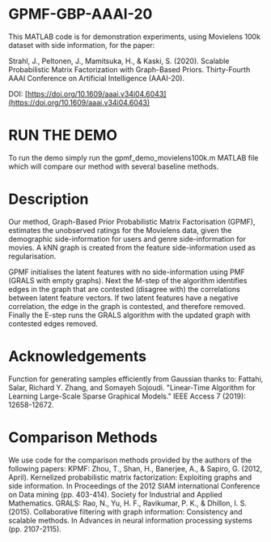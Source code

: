 # GPMF-GBP-AAAI-20
This MATLAB code is for demonstration experiments, using Movielens 100k dataset with side information, for the paper:

Strahl, J., Peltonen, J., Mamitsuka, H., & Kaski, S. (2020). Scalable Probabilistic Matrix Factorization with Graph-Based Priors. Thirty-Fourth AAAI Conference on Artificial Intelligence (AAAI-20).

DOI: [https://doi.org/10.1609/aaai.v34i04.6043](https://doi.org/10.1609/aaai.v34i04.6043)

# RUN THE DEMO

To run the demo simply run the gpmf_demo_movielens100k.m MATLAB file which will compare our method with several baseline methods.

# Description
Our method, Graph-Based Prior Probabilistic Matrix Factorisation (GPMF), estimates the unobserved ratings for the Movielens data, given the demographic side-information for users and genre side-information for movies.  A kNN graph is created from the feature side-information used as regularisation.  

GPMF initialises the latent features with no side-information using PMF (GRALS with empty graphs).  Next the M-step of the algorithm identifies edges in the graph that are contested (disagree with) the correlations between latent feature vectors. If two latent features have a negative correlation, the edge in the graph is contested, and therefore removed.  Finally the E-step runs the GRALS algorithm with the updated graph with contested edges removed.

# Acknowledgements

Function for generating samples efficiently from Gaussian thanks to:
Fattahi, Salar, Richard Y. Zhang, and Somayeh Sojoudi. "Linear-Time Algorithm for Learning Large-Scale Sparse Graphical Models." IEEE Access 7 (2019): 12658-12672.

# Comparison Methods

We use code for the comparison methods provided by the authors of the following papers:
KPMF: 
Zhou, T., Shan, H., Banerjee, A., & Sapiro, G. (2012, April). Kernelized probabilistic matrix factorization: Exploiting graphs and side information. In Proceedings of the 2012 SIAM international Conference on Data mining (pp. 403-414). Society for Industrial and Applied Mathematics.
GRALS:
Rao, N., Yu, H. F., Ravikumar, P. K., & Dhillon, I. S. (2015). Collaborative filtering with graph information: Consistency and scalable methods. In Advances in neural information processing systems (pp. 2107-2115).

